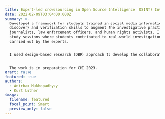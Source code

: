 ```yaml
---
title: Expert-led crowdsourcing in Open Source Intelligence (OSINT) Investigations
date: 2022-02-09T03:04:00.000Z
summary: >-
  Developed a framework for students trained in social media information
  discovery and verification skills to augment the investigative practices of
  journalists, law enforcement officers, and human rights activists. I ran five
  study sessions where students contributed to real-world investigations being
  carried out by the experts.


  I used design-based research (DBR) approach to develop the collaborative framework. Data collection was in the form of collaborative spreadsheets containing feedback from experts, semi-structured interviews with students and experts and student refelction assignments. 


  The work is in preparation for CHI 2023.
draft: false
featured: true
authors:
  - Anirban Mukhopadhyay
  - Kurt Luther
image:
  filename: featured
  focal_point: Smart
  preview_only: false
---
```

